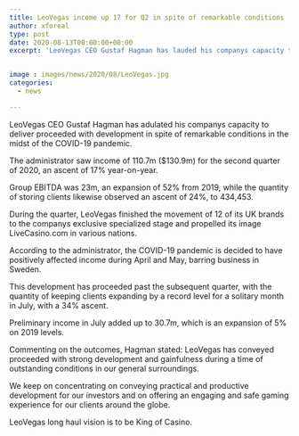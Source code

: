```yaml
---
title: LeoVegas income up 17 for Q2 in spite of remarkable conditions
author: xforeal 
type: post
date: 2020-08-13T00:00:00+00:00
excerpt: 'LeoVegas CEO Gustaf Hagman has lauded his companys capacity to deliver proceeded with development notwithstanding excellent conditions in the midst of the COVID-19 pandemic '


image : images/news/2020/08/LeoVegas.jpg
categories:
  - news

---
```

LeoVegas CEO Gustaf Hagman has adulated his companys capacity to deliver proceeded with development in spite of remarkable conditions in the midst of the COVID-19 pandemic. 

The administrator saw income of 110.7m ($130.9m) for the second quarter of 2020, an ascent of 17&percnt; year-on-year. 

Group EBITDA was 23m, an expansion of 52&percnt; from 2019, while the quantity of storing clients likewise observed an ascent of 24&percnt;, to 434,453. 

During the quarter, LeoVegas finished the movement of 12 of its UK brands to the companys exclusive specialized stage and propelled its image LiveCasino.com in various nations. 

According to the administrator, the COVID-19 pandemic is decided to have positively affected income during April and May, barring business in Sweden. 

This development has proceeded past the subsequent quarter, with the quantity of keeping clients expanding by a record level for a solitary month in July, with a 34&percnt; ascent. 

Preliminary income in July added up to 30.7m, which is an expansion of 5&percnt; on 2019 levels. 

Commenting on the outcomes, Hagman stated: LeoVegas has conveyed proceeded with strong development and gainfulness during a time of outstanding conditions in our general surroundings. 

We keep on concentrating on conveying practical and productive development for our investors and on offering an engaging and safe gaming experience for our clients around the globe. 

LeoVegas long haul vision is to be King of Casino.
